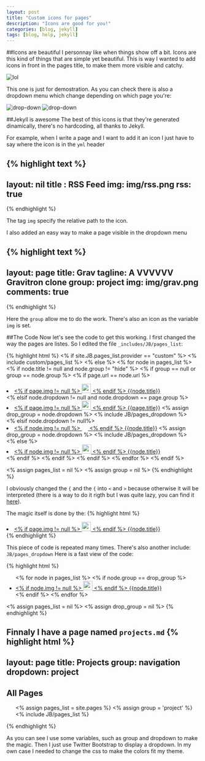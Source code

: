 ```yaml
---
layout: post
title: "Custom icons for pages"
description: "Icons are good for you!"
categories: [blog, jekyll]
tags: [blog, help, jekyll]
---
```


##Icons are beautiful
I personnay like when things show off a bit. Icons are this kind of things that are simple yet beautiful.
This is way I wanted to add icons in front in the pages title, to make them more visible and catchy.

![lol]({{BASE_PATH}}/img/posts/page-icon1.png)

This one is just for demostration.
As you can check there is also a dropdown menu which change depending on which page you're:

![drop-down]({{BASE_PATH}}/img/posts/page-dropdown1.png)
![drop-down]({{BASE_PATH}}/img/posts/page-dropdown2.png)

##Jekyll is awesome
The best of this icons is that they're generated dinamically, there's no hardcoding, all thanks to Jekyll.

For example, when I write a page and I want to add it an icon I just have to say where the icon is in the `yml` header

{% highlight text %}
---
layout: nil
title : RSS Feed
img: img/rss.png
rss: true
---
{% endhighlight %}

The tag `img` specify the relative path to the icon.

I also added an easy way to make a page visible in the dropdown menu

{% highlight text %}
---
layout: page
title: Grav
tagline: A VVVVVV Gravitron clone
group: project
img: img/grav.png
comments: true
---
{% endhighlight %}

Here the `group` allow me to do the work. There's also an icon as the variable `img` is set.

##The Code
Now let's see the code to get this working.
I first changed the way the pages are listes. So I edited the file `_includes/JB/pages_list`:

{% highlight html %}
<% if site.JB.pages_list.provider == "custom" %>
  <% include custom/pages_list %>
<% else %>
  <% for node in pages_list %>
    <% if node.title != null and node.group != "hide" %>
      <% if group == null or group == node.group %>
      	<% if page.url == node.url %>
          <li class="active"><a href="{{ BASE_PATH }}{{node.url}}" class="active">
          <% if page.img != null %>
            <img src="{{BASE_PATH}}/{{page.img}}" class="simple" width="24" height="24"/> 
          <% endif %>
          {{node.title}}</a></li>
        <% elsif node.dropdown != null and node.dropdown == page.group %>
          <li class="active dropdown">
          <a href="#" class="dropdown-toggle active" data-toggle="dropdown">
          <% if page.img != null %>
            <img src="{{BASE_PATH}}/{{page.img}}" class="simple" width="24" height="24"/> 
          <% endif %>
          {{page.title}}<b class="caret"></b></a>
          <% assign drop_group = node.dropdown %>
          <% include JB/pages_dropdown %>
          </li>
        <% elsif node.dropdown != null%>
          <li class="dropdown">
          <a href="{{node.url}}" class="dropdown-toggle" data-toggle="dropdown">
          <% if node.img != null %>
            <img src="{{BASE_PATH}}/{{node.img}}" class="simple" width="16" height="16"/> 
          <% endif %>
          {{node.title}}<b class="caret"></b></a>
          <% assign drop_group = node.dropdown %>
          <% include JB/pages_dropdown %>
          </li>
        <% else %>
          <li><a href="{{ BASE_PATH }}{{node.url}}">
          <% if node.img != null %>
            <img src="{{BASE_PATH}}/{{node.img}}" class="simple" width="24" height="24"/> 
          <% endif %>
          {{node.title}}</a></li>
      	<% endif %>
      <% endif %>
    <% endif %>
  <% endfor %>
<% endif %>

<% assign pages_list = nil %>
<% assign group = nil %>
{% endhighlight %}

I obviously changed the `{` and the `{` into `<` and `>` because otherwise it will be interpreted (there is a way to do it rigth but I was quite lazy, you can find it [here](http://alexpearce.me/2012/04/escaping-liquid-tags-in-jekyll/)).

The magic itself is done by the:
{% highlight html %}
  <li class="active"><a href="{{ BASE_PATH }}{{node.url}}" class="active">
  <% if page.img != null %>
    <img src="{{BASE_PATH}}/{{page.img}}" class="simple" width="24" height="24"/> 
  <% endif %>
  {{node.title}}</a></li>
{% endhighlight %}

This piece of code is repeated many times. There's also another include: `JB/pages_dropdown`
Here is a fast view of the code:

{% highlight html %}
<ul class="dropdown-menu">
<% for node in pages_list %>
<% if node.group == drop_group %>
  <li><a href="{{ BASE_PATH }}{{node.url}}">
    <% if node.img != null %>
      <img src="{{site.url}}/{{node.img}}" class="simple" width="24" height="24"/> 
    <% endif %>
     {{node.title}}</a></li>
  <% endif %>
<% endfor %>
</ul>

<% assign pages_list = nil %>
<% assign drop_group = nil %>
{% endhighlight %}

Finnaly I have a page named `projects.md`
{% highlight html %}
---
layout: page
title: Projects 
group: navigation
dropdown: project
---

<h2>All Pages</h2>
<ul>
<% assign pages_list = site.pages %}
<% assign group = 'project' %}
<% include JB/pages_list %}
</ul>
{% endhighlight %}

As you can see I use some variables, such as group and dropdown to make the magic. Then I just use Twitter Bootstrap to display a dropdown. In my own case I needed to change the css to make the colors fit my theme.

